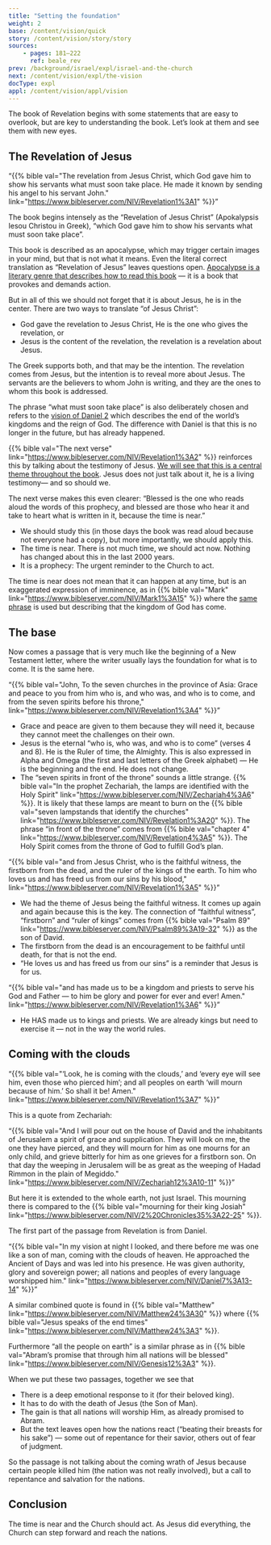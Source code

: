 ```yaml
---
title: "Setting the foundation"
weight: 2
base: /content/vision/quick
story: /content/vision/story/story
sources: 
    - pages: 181–222
      ref: beale_rev
prev: /background/israel/expl/israel-and-the-church
next: /content/vision/expl/the-vision
docType: expl
appl: /content/vision/appl/vision
---
```


The book of Revelation begins with some statements that are easy to overlook, but are key to understanding the book. Let’s look at them and see them with new eyes.

## The Revelation of Jesus

<a name="33b5"></a>
“{{% bible val="The revelation from Jesus Christ, which God gave him to show his servants what must soon take place. He made it known by sending his angel to his servant John." link="https://www.bibleserver.com/NIV/Revelation1%3A1" %}}”

The book begins intensely as the “Revelation of Jesus Christ” (Apokalypsis Iesou Christou in Greek), “which God gave him to show his servants what must soon take place”.

This book is described as an apocalypse, which may trigger certain images in your mind, but that is not what it means. Even the literal correct translation as “Revelation of Jesus” leaves questions open. [Apocalypse is a literary genre that describes how to read this book](/background/literature/expl/the-book-of-revelation-how-to-read-it) — it is a book that provokes and demands action.

But in all of this we should not forget that it is about Jesus, he is in the center. There are two ways to translate “of Jesus Christ”:

- God gave the revelation to Jesus Christ, He is the one who gives the revelation, or
- Jesus is the content of the revelation, the revelation is a revelation about Jesus.

The Greek supports both, and that may be the intention. The revelation comes from Jesus, but the intention is to reveal more about Jesus. The servants are the believers to whom John is writing, and they are the ones to whom this book is addressed.

The phrase “what must soon take place” is also deliberately chosen and refers to the [vision of Daniel 2](/bible/daniel/expl/the-four-kingdoms-in-daniel) which describes the end of the world’s kingdoms and the reign of God. The difference with Daniel is that this is no longer in the future, but has already happened.

{{% bible val="The next verse" link="https://www.bibleserver.com/NIV/Revelation1%3A2" %}} reinforces this by talking about the testimony of Jesus. [We will see that this is a central theme throughout the book](/topics/power/short/the-power-of-testimony). Jesus does not just talk about it, he is a living testimony— and so should we.

The next verse makes this even clearer: “Blessed is the one who reads aloud the words of this prophecy, and blessed are those who hear it and take to heart what is written in it, because the time is near.”

- We should study this (in those days the book was read aloud because not everyone had a copy), but more importantly, we should apply this.
- The time is near. There is not much time, we should act now. Nothing has changed about this in the last 2000 years.
- It is a prophecy: The urgent reminder to the Church to act.

The time is near does not mean that it can happen at any time, but is an exaggerated expression of imminence, as in {{% bible val="Mark" link="https://www.bibleserver.com/NIV/Mark1%3A15" %}} where the [same phrase](https://biblehub.com/interlinear/mark/1-15.htm) is used but describing that the kingdom of God has come.

## The base

<a name="65e2"></a>
Now comes a passage that is very much like the beginning of a New Testament letter, where the writer usually lays the foundation for what is to come. It is the same here.

“{{% bible val="John, To the seven churches in the province of Asia: Grace and peace to you from him who is, and who was, and who is to come, and from the seven spirits before his throne," link="https://www.bibleserver.com/NIV/Revelation1%3A4" %}}”

- Grace and peace are given to them because they will need it, because they cannot meet the challenges on their own.
- Jesus is the eternal “who is, who was, and who is to come” (verses 4 and 8). He is the Ruler of time, the Almighty. This is also expressed in Alpha and Omega (the first and last letters of the Greek alphabet) — He is the beginning and the end. He does not change.
- The “seven spirits in front of the throne” sounds a little strange. {{% bible val="In the prophet Zechariah, the lamps are identified with the Holy Spirit" link="https://www.bibleserver.com/NIV/Zechariah4%3A6" %}}. It is likely that these lamps are meant to burn on the {{% bible val="seven lampstands that identify the churches" link="https://www.bibleserver.com/NIV/Revelation1%3A20" %}}. The phrase “in front of the throne” comes from {{% bible val="chapter 4" link="https://www.bibleserver.com/NIV/Revelation4%3A5" %}}. The Holy Spirit comes from the throne of God to fulfill God’s plan.

“{{% bible val="and from Jesus Christ, who is the faithful witness, the firstborn from the dead, and the ruler of the kings of the earth. To him who loves us and has freed us from our sins by his blood," link="https://www.bibleserver.com/NIV/Revelation1%3A5" %}}”

- We had the theme of Jesus being the faithful witness. It comes up again and again because this is the key. The connection of “faithful witness”, “firstborn” and “ruler of kings” comes from {{% bible val="Psalm 89" link="https://www.bibleserver.com/NIV/Psalm89%3A19-32" %}} as the son of David.
- The firstborn from the dead is an encouragement to be faithful until death, for that is not the end.
- “He loves us and has freed us from our sins” is a reminder that Jesus is for us.

“{{% bible val="and has made us to be a kingdom and priests to serve his God and Father — to him be glory and power for ever and ever! Amen." link="https://www.bibleserver.com/NIV/Revelation1%3A6" %}}”

- He HAS made us to kings and priests. We are already kings but need to exercise it — not in the way the world rules.

## Coming with the clouds

<a name="e267"></a>
“{{% bible val="‘Look, he is coming with the clouds,’ and ‘every eye will see him, even those who pierced him’; and all peoples on earth ‘will mourn because of him.’ So shall it be! Amen." link="https://www.bibleserver.com/NIV/Revelation1%3A7" %}}”

This is a quote from Zechariah:

“{{% bible val="And I will pour out on the house of David and the inhabitants of Jerusalem a spirit of grace and supplication. They will look on me, the one they have pierced, and they will mourn for him as one mourns for an only child, and grieve bitterly for him as one grieves for a firstborn son. On that day the weeping in Jerusalem will be as great as the weeping of Hadad Rimmon in the plain of Megiddo." link="https://www.bibleserver.com/NIV/Zechariah12%3A10-11" %}}”

But here it is extended to the whole earth, not just Israel. This mourning there is compared to the {{% bible val="mourning for their king Josiah" link="https://www.bibleserver.com/NIV/2%20Chronicles35%3A22-25" %}}.

The first part of the passage from Revelation is from Daniel.

“{{% bible val="In my vision at night I looked, and there before me was one like a son of man, coming with the clouds of heaven. He approached the Ancient of Days and was led into his presence. He was given authority, glory and sovereign power; all nations and peoples of every language worshipped him." link="https://www.bibleserver.com/NIV/Daniel7%3A13-14" %}}”

A similar combined quote is found in {{% bible val="Matthew" link="https://www.bibleserver.com/NIV/Matthew24%3A30" %}} where {{% bible val="Jesus speaks of the end times" link="https://www.bibleserver.com/NIV/Matthew24%3A3" %}}.

Furthermore “all the people on earth” is a similar phrase as in {{% bible val="Abram’s promise that through him all nations will be blessed" link="https://www.bibleserver.com/NIV/Genesis12%3A3" %}}.

When we put these two passages, together we see that

- There is a deep emotional response to it (for their beloved king).
- It has to do with the death of Jesus (the Son of Man).
- The gain is that all nations will worship Him, as already promised to Abram.
- But the text leaves open how the nations react (“beating their breasts for his sake”) — some out of repentance for their savior, others out of fear of judgment.

So the passage is not talking about the coming wrath of Jesus because certain people killed him (the nation was not really involved), but a call to repentance and salvation for the nations.

## Conclusion

<a name="8d7d"></a>
The time is near and the Church should act. As Jesus did everything, the Church can step forward and reach the nations.
